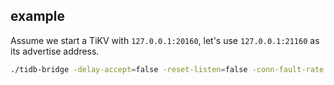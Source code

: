 ## example

Assume we start a TiKV with `127.0.0.1:20160`, let's use `127.0.0.1:21160` as its advertise address. 

```bash
./tidb-bridge -delay-accept=false -reset-listen=false -conn-fault-rate 0.05 127.0.0.1:21160 127.0.0.1:20160 
```
